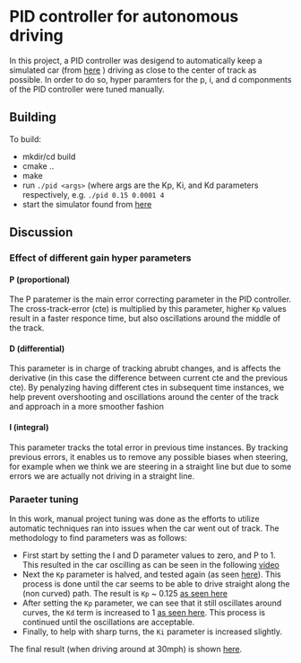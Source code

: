 # PID controller for autonomous driving
[video1]: data/1_0_0.mp4 "Start of the parameter tuning"
[video2]: data/05_0_0.mp4 "Half the Kp parameter due to oscillation"
[video3]: data/0125_0_0.mp4 "Final Kp parameter"
[video4]: data/015_0_1.mp4 "Start tuning Kd"
[video5]: data/015_00004_4.mp4 "Final result"

In this project, a PID controller was desigend to automatically keep a simulated car (from [here](https://github.com/udacity/self-driving-car-sim/releases) ) driving as close to the center of track as possible. In order to do so, hyper paramters for the p, i, and d componments of the PID controller were tuned manually. 

## Building
To build:
* mkdir/cd build
* cmake ..
* make
* run `./pid <args>` (where args are the Kp, Ki, and Kd parameters respectively, e.g. `./pid 0.15 0.0001 4`
* start the simulator found from [here](https://github.com/udacity/self-driving-car-sim/releases)

## Discussion
### Effect of different gain hyper parameters
#### P (proportional)
The P paratemer is the main error correcting parameter in the PID controller. The cross-track-error (cte) is multiplied by this parameter, higher `Kp` values result in a faster responce time, but also oscillations around the middle of the track. 

#### D (differential)
This parameter is in charge of tracking abrubt changes, and is affects the derivative (in this case the difference between current cte and the previous cte). By penalyzing having different ctes in subsequent time instances, we help prevent overshooting and oscillations around the center of the track and approach in a more smoother fashion

#### I (integral)
This parameter tracks the total error in previous time instances. By tracking previous errors, it enables us to remove any possible biases when steering, for example when we think we are steering in a straight line but due to some errors we are actually not driving in a straight line.

### Paraeter tuning
In this work, manual project tuning was done as the efforts to utilize automatic techniques ran into issues when the car went out of track. The methodology to find parameters was as follows:

* First start by setting the I and D parameter values to zero, and P to 1. This resulted in the car oscilling as can be seen in the following [video][video1]
* Next the `Kp` parameter is halved, and tested again (as seen [here][video2]). This process is done until the car seems to be able to drive straight along the (non curved) path. The result is `Kp` ~ 0.125 [as seen here][video3]
* After setting the `Kp` parameter, we can see that it still oscillates around curves, the `Kd` term is increased to 1 [as seen here][video4]. This process is continued until the oscillations are acceptable.
* Finally, to help with sharp turns, the `Ki` parameter is increased slightly. 

The final result (when driving around at 30mph) is shown [here][video5].
